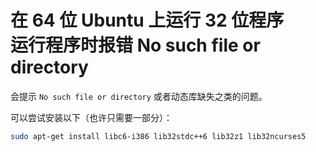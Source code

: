 # 在 64 位 Ubuntu 上运行 32 位程序<br/>运行程序时报错 No such file or directory

会提示 `No such file or directory` 或者动态库缺失之类的问题。

可以尝试安装以下（也许只需要一部分）：

``` bash
sudo apt-get install libc6-i386 lib32stdc++6 lib32z1 lib32ncurses5
```

